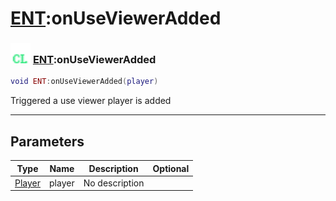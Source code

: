 # [ENT](../ent/README.md):onUseViewerAdded

### <img src="../../.gitbook/assets/client.png" width="32" height="32" /> [ENT](../ent/README.md):onUseViewerAdded

```lua
void ENT:onUseViewerAdded(player)
```

Triggered a use viewer player is added<br>

-----------------
## Parameters

| Type   | Name | Description | Optional |
| ------ | ---- | ----------- | -------: |
| [Player](../player/README.md) | player | No description |   |
